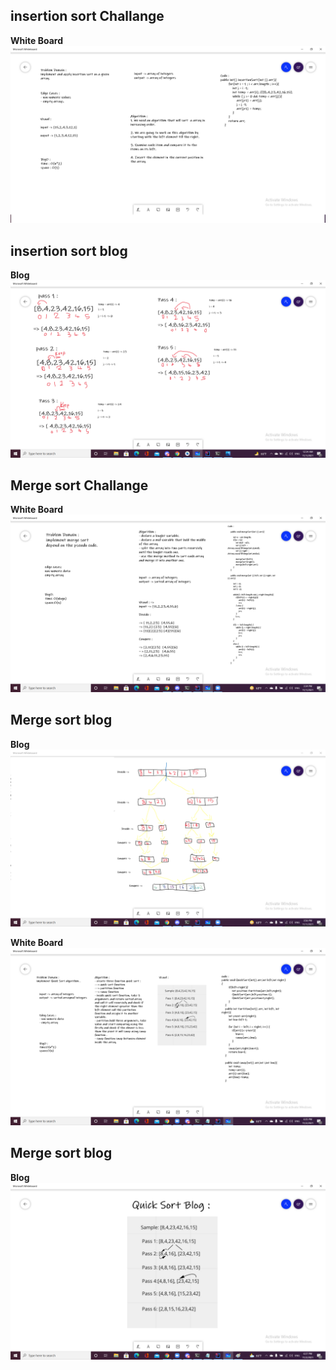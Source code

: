 ## insertion sort Challange


**White Board**
![WhiteBoard](insertionSort.png)

## insertion sort blog

**Blog**
![BLOG](BLOG1.png)

## Merge sort Challange

**White Board**
![WhiteBoard](mergeWhiteBoard.png)

## Merge sort blog

**Blog**
![BLOG](mergeSortblog.png)

**White Board**
![WhiteBoard](quick.png)

## Merge sort blog

**Blog**
![BLOG](qucikBlog.png)



